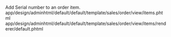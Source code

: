 Add Serial number to an order item.
app/design/adminhtml/default/default/template/sales/order/view/items.phtml
app/design/adminhtml/default/default/template/sales/order/view/items/renderer/default.phtml